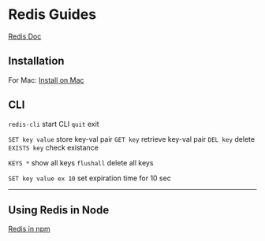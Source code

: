 # Redis Guides 

[Redis Doc](https://redis.io/docs/getting-started/)


## Installation 

For Mac: [Install on Mac](https://redis.io/docs/getting-started/installation/install-redis-on-mac-os/)


## CLI 

`redis-cli` start CLI 
`quit` exit 

`SET key value` store key-val pair
`GET key` retrieve key-val pair 
`DEL key` delete 
`EXISTS key` check existance

`KEYS *` show all keys 
`flushall` delete all keys  

`SET key value ex 10` set expiration time for 10 sec


---

## Using Redis in Node 

[Redis in npm](https://www.npmjs.com/package/redis) 